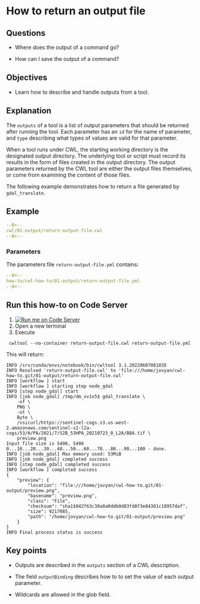 # How to return an output file

## Questions

- Where does the output of a command go?

- How can I save the output of a command?

## Objectives

- Learn how to describe and handle outputs from a tool.

## Explanation 

The `outputs` of a tool is a list of output parameters that should be returned after running the tool. Each parameter has an `id` for the name of parameter, and `type` describing what types of values are valid for that parameter.

When a tool runs under CWL, the starting working directory is the designated output directory. The underlying tool or script must record its results in the form of files created in the output directory. The output parameters returned by the CWL tool are either the output files themselves, or come from examining the content of those files.

The following example demonstrates how to return a file generated by `gdal_translate`.

## Example

```yaml linenums="1" hl_lines="9-12 49-53"
--8<--
cwl/01-output/return-output-file.cwl
--8<--
```

### Parameters

The parameters file `return-output-file.yml` contains:

```yaml
--8<--
how-to/cwl-how-to/01-output/return-output-file.yml
--8<--
```

## Run this how-to on Code Server

1. <a href="https://mybinder.org/v2/gh/cwl-for-eo/vscode-binder/master?urlpath=git-pull%3Frepo%3Dhttps%253A%252F%252Fgithub.com%252Fcwl-for-eo%252Fcwl-how-to.git%26urlpath%3D%252Fvscode%252F%253Ffolder%253D%252Fhome%252Fjovyan%252Fcwl-how-to.git%252F01-output%26branch%3Dmaster" target="_blank"><img src="https://img.shields.io/badge/launch-code%20server-lightgrey" alt="Run me on Code Server" ></img></a> 
2. Open a new terminal
3. Execute

```
 cwltool --no-container return-output-file.cwl return-output-file.yml 
```

This will return:

```
INFO /srv/conda/envs/notebook/bin/cwltool 3.1.20220607081835
INFO Resolved 'return-output-file.cwl' to 'file:///home/jovyan/cwl-how-to.git/01-output/return-output-file.cwl'
INFO [workflow ] start
INFO [workflow ] starting step node_gdal
INFO [step node_gdal] start
INFO [job node_gdal] /tmp/dm_vv1x5$ gdal_translate \
    -of \
    PNG \
    -ot \
    Byte \
    /vsicurl/https://sentinel-cogs.s3.us-west-2.amazonaws.com/sentinel-s2-l2a-cogs/53/H/PA/2021/7/S2B_53HPA_20210723_0_L2A/B8A.tif \
    preview.png
Input file size is 5490, 5490
0...10...20...30...40...50...60...70...80...90...100 - done.
INFO [job node_gdal] Max memory used: 53MiB
INFO [job node_gdal] completed success
INFO [step node_gdal] completed success
INFO [workflow ] completed success
{
    "preview": {
        "location": "file:///home/jovyan/cwl-how-to.git/01-output/preview.png",
        "basename": "preview.png",
        "class": "File",
        "checksum": "sha1$042f63c30a8a0ddb0d83fd8f3e84301c18957daf",
        "size": 9217085,
        "path": "/home/jovyan/cwl-how-to.git/01-output/preview.png"
    }
}
INFO Final process status is success
```

## Key points

- Outputs are described in the `outputs` section of a CWL description.

- The field `outputBinding` describes how to to set the value of each output parameter.

- Wildcards are allowed in the glob field.
